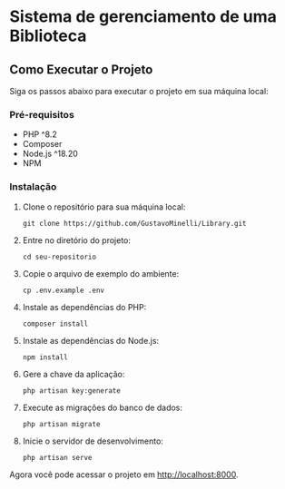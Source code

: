 <h1> Sistema de gerenciamento de uma Biblioteca </h1>

<h2>Como Executar o Projeto</h2>
<p>Siga os passos abaixo para executar o projeto em sua máquina local:</p>

<h3>Pré-requisitos</h3>
<ul>
    <li>PHP ^8.2</li>
    <li>Composer</li>
    <li>Node.js ^18.20</li>
    <li>NPM</li>
</ul>

<h3>Instalação</h3>
<ol>
    <li>Clone o repositório para sua máquina local:
        <pre><code>git clone https://github.com/GustavoMinelli/Library.git</code></pre>
    </li>
    <li>Entre no diretório do projeto:
        <pre><code>cd seu-repositorio</code></pre>
    </li>
    <li>Copie o arquivo de exemplo do ambiente:
        <pre><code>cp .env.example .env</code></pre>
    </li>
    <li>Instale as dependências do PHP:
        <pre><code>composer install</code></pre>
    </li>
    <li>Instale as dependências do Node.js:
        <pre><code>npm install</code></pre>
    </li>
    <li>Gere a chave da aplicação:
        <pre><code>php artisan key:generate</code></pre>
    </li>
    <li>Execute as migrações do banco de dados:
        <pre><code>php artisan migrate</code></pre>
    </li>
    <li>Inicie o servidor de desenvolvimento:
        <pre><code>php artisan serve</code></pre>
    </li>
</ol>

<p>Agora você pode acessar o projeto em <a href="http://localhost:8000">http://localhost:8000</a>.</p>